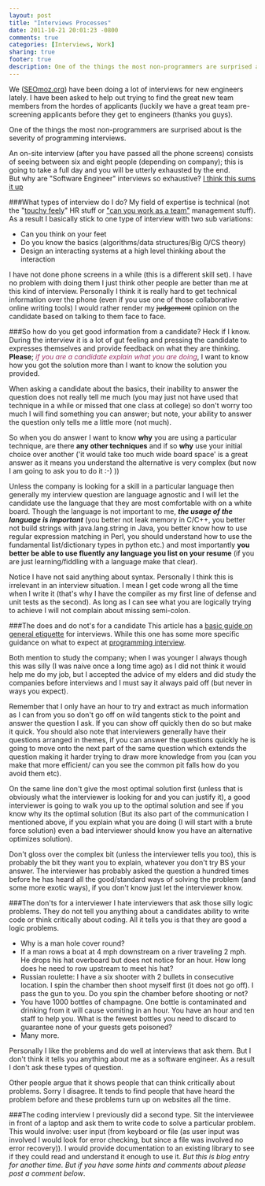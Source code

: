 ```yaml
---
layout: post
title: "Interviews Processes"
date: 2011-10-21 20:01:23 -0800
comments: true
categories: [Interviews, Work]
sharing: true
footer: true
description: One of the things the most non-programmers are surprised about is the severity of programming interviews. So why are they so intense?
---
```


We ([SEOmoz.org](http://SEOmoz.org)) have been doing a lot of interviews for new engineers lately. I have been asked to help out trying to find the great new team members from the hordes of applicants (luckily we have a great team pre-screening applicants before they get to engineers (thanks you guys).

One of the things the most non-programmers are surprised about is the severity of programming interviews.  

An on-site interview (after you have passed all the phone screens) consists of seeing between six and eight people (depending on company); this is going to take a full day and you will be utterly exhausted by the end.  
But why are "Software Engineer" interviews so exhaustive? [I think this sums it up](http://programmers.stackexchange.com/questions/47778/why-are-sw-engineering-interviews-disproportionately-difficult-vs-research-inte/47784#47784)

###What types of interview do I do?
My field of expertise is technical (not the "[touchy feely](http://blog.sironaconsulting.com/sironasays/2011/03/is-your-hr-manager-more-miss-marple-or-hr-20-fun-infographic.html)" HR stuff or ["can you work as a team"](http://imgur.com/gallery/4D6wd) management stuff). As a result I basically stick to one type of interview with two sub variations:

* Can you think on your feet
 * Do you know the basics (algorithms/data structures/Big O/CS theory)
 * Design an interacting systems at a high level thinking about the interaction

I have not done phone screens in a while (this is a different skill set). I have no problem with doing them I just think other people are better than me at this kind of interview. Personally I think it is really hard to get technical information over the phone (even if you use one of those collaborative online writing tools) I would rather render my ~~judgement~~ opinion on the candidate based on talking to them face to face.

###So how do you get good information from a candidate?
Heck if I know. During the interview it is a lot of gut feeling and pressing the candidate to expresses themselves and provide feedback on what they are thinking. **Please**; <span style="color: #993366;">*if you are a candidate explain what you are doing*</span>, I want to know how you got the solution more than I want to know the solution you provided.

 When asking a candidate about the basics, their inability to answer the question does not really tell me much (you may just not have used that technique in a while or missed that one class at college) so don't worry too much I will find something you can answer; but note, your ability to answer the question only tells me a little more (not much).

So when you do answer I want to know **why** you are using a particular technique, are there **any other techniques** and if so **why** use your initial choice over another ('it would take too much wide board space' is a great answer as it means you understand the alternative is very complex (but now I am going to ask you to do it :-) ))

Unless the company is looking for a skill in a particular language then generally my interview question are language agnostic and I will let the candidate use the language that they are most comfortable with on a white board. Though the language is not important to me, **<em style="text-align: justify;">the usage of the language is important</em>** (you better not leak memory in C/C++, you better not build strings with java.lang.string in Java, you better know how to use regular expression matching in Perl, you should understand how to use the fundamental list/dictionary types in python etc.) and most importantly **you better be able to use fluently any language you list on your resume** (if you are just learning/fiddling with a language make that clear).

Notice I have not said anything about syntax. Personally I think this is irrelevant in an interview situation. I mean I get code wrong all the time when I write it (that's why I have the compiler as my first line of defense and unit tests as the second). As long as I can see what you are logically trying to achieve I will not complain about missing semi-colon.

###The does and do not's for a candidate
This article has a [basic guide on general etiquette](http://jobs.aol.com/articles/2011/09/12/tips-for-interviews-interviewing-etiquette-infographic/) for interviews. While this one has some more specific guidance on what to expect at [programming interview](http://programmers.stackexchange.com/questions/80065/preparing-for-interviews/80073#80073).

Both mention to study the company; when I was younger I always though this was silly (I was naive once a long time ago) as I did not think it would help me do my job, but I accepted the advice of my elders and did study the companies before interviews and I must say it always paid off (but never in ways you expect).

Remember that I only have an hour to try and extract as much information as I can from you so don't go off on wild tangents stick to the point and answer the question I ask. If you can show off quickly then do so but make it quick. You should also note that interviewers generally have their questions arranged in themes, if you can answer the questions quickly he is going to move onto the next part of the same question which extends the question making it harder trying to draw more knowledge from you (can you make that more efficient/ can you see the common pit falls how do you avoid them etc).

On the same line don't give the most optimal solution first (unless that is obviously what the interviewer is looking for and you can justify it), a good interviewer is going to walk you up to the optimal solution and see if you know why its the optimal solution (But its also part of the communication I mentioned above, if you explain what you are doing (I will start with a brute force solution) even a bad interviewer should know you have an alternative optimizes solution).

Don't gloss over the complex bit (unless the interviewer tells you too), this is probably the bit they want you to explain, whatever you don't try BS your answer. The interviewer has probably asked the question a hundred times before he has heard all the good/standard ways of solving the problem (and some more exotic ways), if you don't know just let the interviewer know.

###The don'ts for a interviewer
I hate interviewers that ask those silly logic problems. They do not tell you anything about a candidates ability to write code or think critically about coding. All it tells you is that they are good a logic problems.

* Why is a man hole cover round?
* If a man rows a boat at 4 mph downstream on a river traveling 2 mph. He drops his hat overboard but does not notice for an hour. How long does he need to row upstream to meet his hat?
* Russian roulette: I have a six shooter with 2 bullets in consecutive location. I spin the chamber then shoot myself first (it does not go off). I pass the gun to you. Do you spin the chamber before shooting or not?
* You have 1000 bottles of champagne. One bottle is contaminated and drinking from it will cause vomiting in an hour. You have an hour and ten staff to help you. What is the fewest bottles you need to discard to guarantee none of your guests gets poisoned?
* Many more.

Personally I like the problems and do well at interviews that ask them. But I don't think it tells you anything about me as a software engineer. As a result I don't ask these types of question.

Other people argue that it shows people that can think critically about problems. Sorry I disagree. It tends to find people that have heard the problem before and these problems turn up on websites all the time.

###The coding interview
I previously did a second type. Sit the interviewee in front of a laptop and ask them to write code to solve a particular problem. This would involve: user input (from keyboard or file (as user input was involved I would look for error checking, but since a file was involved no error recovery)). I would provide documentation to an existing library to see if they could read and understand it enough to use it. *But this is blog entry for another time. But if you have some hints and comments about please post a comment below*.
